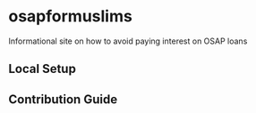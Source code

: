 # osapformuslims

Informational site on how to avoid paying interest on OSAP loans

## Local Setup

## Contribution Guide

